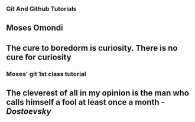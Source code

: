 ### Git And Github Tutorials

## Moses Omondi

## The cure to boredorm is curiosity. There is no cure for curiosity

### Moses' git 1st class tutorial
## The cleverest of all in my opinion is the man who calls himself a fool at least once a month - *Dostoevsky* 
